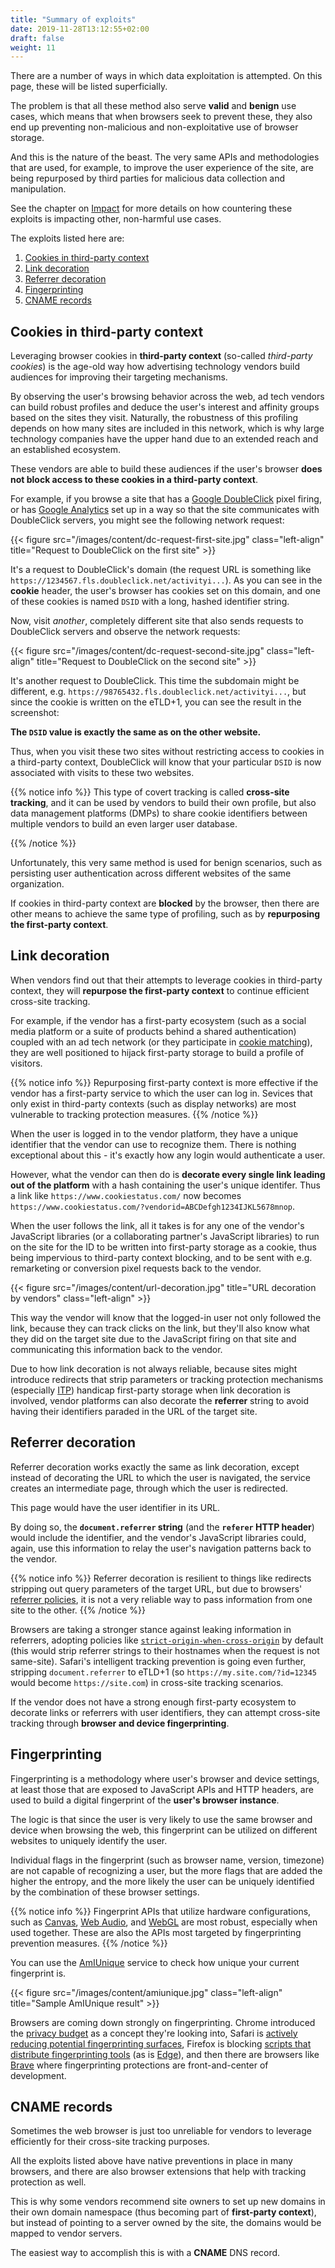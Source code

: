 ```yaml
---
title: "Summary of exploits"
date: 2019-11-28T13:12:55+02:00
draft: false
weight: 11
---
```


There are a number of ways in which data exploitation is attempted. On this page, these will be listed superficially.

The problem is that all these method also serve **valid** and **benign** use cases, which means that when browsers seek to prevent these, they also end up preventing non-malicious and non-exploitative use of browser storage. 

And this is the nature of the beast. The very same APIs and methodologies that are used, for example, to improve the user experience of the site, are being repurposed by third parties for malicious data collection and manipulation.

See the chapter on [Impact](/introduction/impact/) for more details on how countering these exploits is impacting other, non-harmful use cases.

The exploits listed here are:

1. [Cookies in third-party context](#cookies-in-third-party-context)
2. [Link decoration](#link-decoration)
3. [Referrer decoration](#referrer-decoration)
4. [Fingerprinting](#fingerprinting)
5. [CNAME records](#cname-records)

## Cookies in third-party context

Leveraging browser cookies in **third-party context** (so-called *third-party cookies*) is the age-old way how advertising technology vendors build audiences for improving their targeting mechanisms.

By observing the user's browsing behavior across the web, ad tech vendors can build robust profiles and deduce the user's interest and affinity groups based on the sites they visit. Naturally, the robustness of this profiling depends on how many sites are included in this network, which is why large technology companies have the upper hand due to an extended reach and an established ecosystem.

These vendors are able to build these audiences if the user's browser **does not block access to these cookies in a third-party context**.

For example, if you browse a site that has a [Google DoubleClick](https://en.wikipedia.org/wiki/DoubleClick) pixel firing, or has [Google Analytics](https://support.google.com/analytics/answer/7532985?hl=en) set up in a way so that the site communicates with DoubleClick servers, you might see the following network request: 

{{< figure src="/images/content/dc-request-first-site.jpg" class="left-align" title="Request to DoubleClick on the first site" >}}

It's a request to DoubleClick's domain (the request URL is something like `https://1234567.fls.doubleclick.net/activityi...`). As you can see in the **cookie** header, the user's browser has cookies set on this domain, and one of these cookies is named `DSID` with a long, hashed identifier string.

Now, visit *another*, completely different site that also sends requests to DoubleClick servers and observe the network requests:

{{< figure src="/images/content/dc-request-second-site.jpg" class="left-align" title="Request to DoubleClick on the second site" >}}

It's another request to DoubleClick. This time the subdomain might be different, e.g. `https://98765432.fls.doubleclick.net/activityi...`, but since the cookie is written on the eTLD+1, you can see the result in the screenshot:

**The `DSID` value is exactly the same as on the other website.**

Thus, when you visit these two sites without restricting access to cookies in a third-party context, DoubleClick will know that your particular `DSID` is now associated with visits to these two websites.

{{% notice info %}}
This type of covert tracking is called **cross-site tracking**, and it can be used by vendors to build their own profile, but also data management platforms (DMPs) to share cookie identifiers between multiple vendors to build an even larger user database.

{{% /notice %}}

Unfortunately, this very same method is used for benign scenarios, such as persisting user authentication across different websites of the same organization.

If cookies in third-party context are **blocked** by the browser, then there are other means to achieve the same type of profiling, such as by **repurposing the first-party context**.

## Link decoration

When vendors find out that their attempts to leverage cookies in third-party context, they will **repurpose the first-party context** to continue efficient cross-site tracking.

For example, if the vendor has a first-party ecosystem (such as a social media platform or a suite of products behind a shared authentication) coupled with an ad tech network (or they participate in [cookie matching](https://www.adpushup.com/blog/cookie-syncing/)), they are well positioned to hijack first-party storage to build a profile of visitors.

{{% notice info %}}
Repurposing first-party context is more effective if the vendor has a first-party service to which the user can log in. Sevices that only exist in third-party contexts (such as display networks) are most vulnerable to tracking protection measures.
{{% /notice %}}

When the user is logged in to the vendor platform, they have a unique identifier that the vendor can use to recognize them. There is nothing exceptional about this - it's exactly how any login would authenticate a user.

However, what the vendor can then do is **decorate every single link leading out of the platform** with a hash containing the user's unique identifer. Thus a link like `https://www.cookiestatus.com/` now becomes `https://www.cookiestatus.com/?vendorid=ABCDefgh1234IJKL5678mnop`. 

When the user follows the link, all it takes is for any one of the vendor's JavaScript libraries (or a collaborating partner's JavaScript libraries) to run on the site for the ID to be written into first-party storage as a cookie, thus being impervious to third-party context blocking, and to be sent with e.g. remarketing or conversion pixel requests back to the vendor.

{{< figure src="/images/content/url-decoration.jpg" title="URL decoration by vendors" class="left-align" >}}

This way the vendor will know that the logged-in user not only followed the link, because they can track clicks on the link, but they'll also know what they did on the target site due to the JavaScript firing on that site and communicating this information back to the vendor.

Due to how link decoration is not always reliable, because sites might introduce redirects that strip parameters or tracking protection mechanisms (especially [ITP](/safari/)) handicap first-party storage when link decoration is involved, vendor platforms can also decorate the **referrer** string to avoid having their identifiers paraded in the URL of the target site.

## Referrer decoration

Referrer decoration works exactly the same as link decoration, except instead of decorating the URL to which the user is navigated, the service creates an intermediate page, through which the user is redirected.

This page would have the user identifier in its URL.

By doing so, the **`document.referrer` string** (and the **`referer` HTTP header**) would include the identifier, and the vendor's JavaScript libraries could, again, use this information to relay the user's navigation patterns back to the vendor.

{{% notice info %}}
Referrer decoration is resilient to things like redirects stripping out query parameters of the target URL, but due to browsers' [referrer policies](https://developer.mozilla.org/en-US/docs/Web/HTTP/Headers/Referrer-Policy), it is not a very reliable way to pass information from one site to the other.
{{% /notice %}} 

Browsers are taking a stronger stance against leaking information in referrers, adopting policies like [`strict-origin-when-cross-origin`](https://www.chromestatus.com/feature/6251880185331712) by default (this would strip referrer strings to their hostnames when the request is not same-site). Safari's intelligent tracking prevention is going even further, stripping `document.referrer` to eTLD+1 (so `https://my.site.com/?id=12345` would become `https://site.com`) in cross-site tracking scenarios.

If the vendor does not have a strong enough first-party ecosystem to decorate links or referrers with user identifiers, they can attempt cross-site tracking through **browser and device fingerprinting**. 

## Fingerprinting

Fingerprinting is a methodology where user's browser and device settings, at least those that are exposed to JavaScript APIs and HTTP headers, are used to build a digital fingerprint of the **user's browser instance**.

The logic is that since the user is very likely to use the same browser and device when browsing the web, this fingerprint can be utilized on different websites to uniquely identify the user.

Individual flags in the fingerprint (such as browser name, version, timezone) are not capable of recognizing a user, but the more flags that are added the higher the entropy, and the more likely the user can be uniquely identified by the combination of these browser settings.

{{% notice info %}}
Fingerprint APIs that utilize hardware configurations, such as [Canvas](https://en.wikipedia.org/wiki/Canvas_fingerprinting), [Web Audio](https://github.com/WebAudio/web-audio-api/issues/1500), and [WebGL](https://browserleaks.com/webgl) are most robust, especially when used together. These are also the APIs most targeted by fingerprinting prevention measures.
{{% /notice %}}

You can use the [AmIUnique](https://amiunique.org/) service to check how unique your current fingerprint is.

{{< figure src="/images/content/amiunique.jpg" class="left-align" title="Sample AmIUnique result" >}}

Browsers are coming down strongly on fingerprinting. Chrome introduced the [privacy budget](https://github.com/bslassey/privacy-budget) as a concept they're looking into, Safari is [actively reducing potential fingerprinting surfaces](https://www.apple.com/safari/docs/Safari_White_Paper_Nov_2019.pdf), Firefox is blocking [scripts that distribute fingerprinting tools](https://blog.mozilla.org/futurereleases/2019/04/09/protections-against-fingerprinting-and-cryptocurrency-mining-available-in-firefox-nightly-and-beta/) (as is [Edge](https://blogs.windows.com/msedgedev/2019/06/27/tracking-prevention-microsoft-edge-preview/)), and then there are browsers like [Brave](https://github.com/brave/browser-laptop/wiki/Fingerprinting-Protection-Mode) where fingerprinting protections are front-and-center of development. 

## CNAME records

Sometimes the web browser is just too unreliable for vendors to leverage efficiently for their cross-site tracking purposes.

All the exploits listed above have native preventions in place in many browsers, and there are also browser extensions that help with tracking protection as well.

This is why some vendors recommend site owners to set up new domains in their own domain namespace (thus becoming part of **first-party context**), but instead of pointing to a server owned by the site, the domains would be mapped to vendor servers.

The easiest way to accomplish this is with a **CNAME** DNS record. 